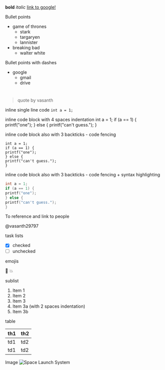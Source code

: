 **bold**
*italic*
[link to google!](http://google.com)

Bullet points
* game of thrones
  * stark
  * targaryen
  * lannister
* breaking bad
  * walter white

Bullet points with dashes
- google
  - gmail
  - drive

# <h1>
## <h2>
###### <h6>

> quote
> by vasanth

inline single line code
`int a = 1;`

inline code block with 4 spaces indentation
    int a = 1;
    if (a == 1) {
      printf("one");
    } else {
      printf("can't guess.");
    }

inline code block also with 3 backticks - code fencing
```
int a = 1;
if (a == 1) {
printf("one");
} else {
printf("can't guess.");
}
```

inline code block also with 3 backticks - code fencing + syntax highlighting
```c
int a = 1;
if (a == 1) {
printf("one");
} else {
printf("can't guess.");
}
```
To reference and link to people

@vasanth29797

task lists

- [x] checked
- [ ] unchecked

emojis

:camel:
:boom:

sublist

1. Item 1
1. Item 2
1. Item 3
  1. Item 3a (with 2 spaces indentation)
  1. Item 3b

table

th1 | th2
--- | ---
td1 | td2
td1 | td2


Image
![Space Launch System](https://octodex.github.com/images/yaktocat.png)